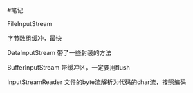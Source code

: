 #笔记

FileInputStream

字节数组缓冲，最快

DataInputStream	带了一些封装的方法

BufferInputStream 带缓冲区，一定要用flush

InputStreamReader 文件的byte流解析为代码的char流，按照编码


